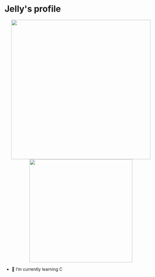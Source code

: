 # Jelly's profile

<p align="center">
  <img src = "https://github-readme-stats.vercel.app/api?username=jellyqwq&show_icons=true&hide_border=true&theme=graywhite&include_all_commits=true&count_private=true" width = 460>
  <img src = "https://github-readme-stats.vercel.app/api/top-langs/?username=jellyqwq&layout=compact&hide_border=true&langs_count=10&theme=graywhite&include_all_commits=true&count_private=true" width = 340>
</p>

<!-- ### Hi there 👋 -->

<!-- ## git ls-files | xargs wc -l -->


<!-- **jellyqwq/jellyqwq** is a ✨ _special_ ✨ repository because its `README.md` (this file) appears on your GitHub profile.

Here are some ideas to get you started: -->

<!-- - 🔭 I’m currently working on China -->
- 🌱 I’m currently learning C
<!-- - 👯 I’m looking to collaborate on ... -->
<!-- - 🤔 I’m looking for help with ... -->
<!-- - 💬 Ask me about ... -->
<!-- - 📫 How to reach me: ... -->
<!-- - 😄 Pronouns: ... -->
<!-- - ⚡ Fun fact: ... -->

